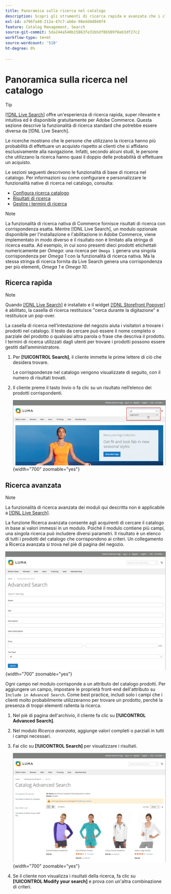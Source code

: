 ```yaml
---
title: Panoramica sulla ricerca nel catalogo
description: Scopri gli strumenti di ricerca rapida e avanzata che i clienti possono utilizzare per individuare i prodotti nella vetrina.
exl-id: a796fa48-212a-47c7-ab6e-98edd4d040f4
feature: Catalog Management, Search
source-git-commit: 5da244a548b15863fe31b5df8b509f8e63df27c2
workflow-type: tm+mt
source-wordcount: '510'
ht-degree: 0%

---
```


# Panoramica sulla ricerca nel catalogo

>[!TIP]
>
>[[!DNL Live Search]](https://experienceleague.adobe.com/docs/commerce/live-search/overview.html?lang=it) offre un&#39;esperienza di ricerca rapida, super rilevante e intuitiva ed è disponibile gratuitamente per Adobe Commerce. Questa sezione descrive la funzionalità di ricerca standard che potrebbe essere diversa da [!DNL Live Search].

Le ricerche mostrano che le persone che utilizzano la ricerca hanno più probabilità di effettuare un acquisto rispetto ai clienti che si affidano esclusivamente alla navigazione. Infatti, secondo alcuni studi, le persone che utilizzano la ricerca hanno quasi il doppio delle probabilità di effettuare un acquisto.

Le sezioni seguenti descrivono le funzionalità di base di ricerca nel catalogo. Per informazioni su come configurare e personalizzare le funzionalità native di ricerca nel catalogo, consulta:

- [Configura ricerca catalogo](search-configuration.md)
- [Risultati di ricerca](search-results.md)
- [Gestire i termini di ricerca](search-terms.md)

>[!NOTE]
>
>La funzionalità di ricerca nativa di Commerce fornisce risultati di ricerca con corrispondenza esatta. Mentre [!DNL Live Search], un modulo opzionale disponibile per l&#39;installazione e l&#39;abilitazione in Adobe Commerce, viene implementato in modo diverso e il risultato non è limitato alla stringa di ricerca esatta. Ad esempio, in cui sono presenti dieci prodotti etichettati numericamente per _Omega_: una ricerca per `Omega 1` genera una singola corrispondenza per _Omega 1_ con la funzionalità di ricerca nativa. Ma la stessa stringa di ricerca fornita da Live Search genera una corrispondenza per più elementi, _Omega 1_ e _Omega 10_.

## Ricerca rapida

>[!NOTE]
>
>Quando [[!DNL Live Search]](https://experienceleague.adobe.com/it/docs/commerce/live-search/overview) è installato e il widget [[!DNL Storefront Popover]](https://experienceleague.adobe.com/it/docs/commerce/live-search/live-search-storefront/storefront-popover) è abilitato, la casella di ricerca restituisce &quot;cerca durante la digitazione&quot; e restituisce un pop-over.

La casella di ricerca nell’intestazione del negozio aiuta i visitatori a trovare i prodotti nel catalogo. Il testo da cercare può essere il nome completo o parziale del prodotto o qualsiasi altra parola o frase che descriva il prodotto. I termini di ricerca utilizzati dagli utenti per trovare i prodotti possono essere gestiti dall’amministratore.

1. Per **[!UICONTROL Search]**, il cliente immette le prime lettere di ciò che desidera trovare.

   Le corrispondenze nel catalogo vengono visualizzate di seguito, con il numero di risultati trovati.

1. Il cliente preme il tasto Invio o fa clic su un risultato nell’elenco dei prodotti corrispondenti.

   ![Ricerca](./assets/storefront-search-box.png){width="700" zoomable="yes"}

## Ricerca avanzata

>[!NOTE]
>
>La funzionalità di ricerca avanzata dei moduli qui descritta non è applicabile a [[!DNL Live Search]](https://experienceleague.adobe.com/docs/commerce/live-search/overview.html?lang=it).

La funzione Ricerca avanzata consente agli acquirenti di cercare il catalogo in base ai valori immessi in un modulo. Poiché il modulo contiene più campi, una singola ricerca può includere diversi parametri. Il risultato è un elenco di tutti i prodotti del catalogo che corrispondono ai criteri. Un collegamento a Ricerca avanzata si trova nel piè di pagina del negozio.

![Ricerca avanzata](./assets/storefront-search-advanced.png){width="700" zoomable="yes"}

Ogni campo nel modulo corrisponde a un attributo del catalogo prodotti. Per aggiungere un campo, impostare le proprietà front-end dell&#39;attributo su `Include in Advanced Search`. Come best practice, includi solo i campi che i clienti molto probabilmente utilizzeranno per trovare un prodotto, perché la presenza di troppi elementi rallenta la ricerca.

1. Nel piè di pagina dell&#39;archivio, il cliente fa clic su **[!UICONTROL Advanced Search]**.

1. Nel modulo _Ricerca avanzata_, aggiunge valori completi o parziali in tutti i campi necessari.

1. Fai clic su **[!UICONTROL Search]** per visualizzare i risultati.

   ![Risultati ricerca](./assets/storefront-search-advanced-results-modify.png){width="700" zoomable="yes"}

1. Se il cliente non visualizza i risultati della ricerca, fa clic su **[!UICONTROL Modify your search]** e prova con un&#39;altra combinazione di criteri.
